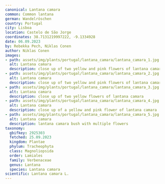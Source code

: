 ```yaml
---
canonical: Lantana camara
common: Common lantana
german: Wandelröschen
country: Portugal
city: Lisboa
location: Castelo de São Jorge
coordinates: 38.7131219997222, -9.1334928
date: 06.09.2023
by: Rebekka Pech, Niklas Conen
author: Niklas Conen
images:
- path: assets/img/plants/portugal/lantana_camara/lantana_camara_1.jpg
  alt: Lantana camara
  description: close up of two yellow and pink flowers of lantana camara
- path: assets/img/plants/portugal/lantana_camara/lantana_camara_2.jpg
  alt: Lantana camara
  description: close up of two yellow and pink flowers of lantana camara
- path: assets/img/plants/portugal/lantana_camara/lantana_camara_3.jpg
  alt: Lantana camara
  description: close up of two yellow flowers of lantana camara
- path: assets/img/plants/portugal/lantana_camara/lantana_camara_4.jpg
  alt: Lantana camara
  description: close up of a yellow and pink flower of lantana camara
- path: assets/img/plants/portugal/lantana_camara/lantana_camara_5.jpg
  alt: Lantana camara
  description: lantana camara bush with multiple flowers
taxonomy:
  gbifkey: 2925303
  fetched: 25.09.2023
  kingdom: Plantae
  phylum: Tracheophyta
  class: Magnoliopsida
  order: Lamiales
  family: Verbenaceae
  genus: Lantana
  species: Lantana camara
scientific: Lantana camara L.
---
```

